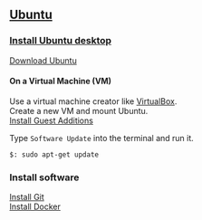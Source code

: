 ## [Ubuntu](https://ubuntu.com/)

### [Install Ubuntu desktop](https://tutorials.ubuntu.com/tutorial/tutorial-install-ubuntu-desktop#0)

[Download Ubuntu](https://ubuntu.com/download)  

#### On a Virtual Machine (VM)

Use a virtual machine creator like [VirtualBox](../../../DevOps/VirtualMachine/VirtualBox).  
Create a new VM and mount Ubuntu.  
[Install Guest Additions](../../../DevOps/VirtualMachine/VirtualBox)  

Type `Software Update` into the terminal and run it.  

```
$: sudo apt-get update
```

### Install software

[Install Git](../../../DevOps/VersionControl/Git)  
[Install Docker](../../../DevOps/VersionControl/Container/Docker)  
